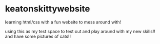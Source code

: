 # keatonskittywebsite
learning html/css with a fun website to mess around with!

using this as my test space to test out and play around with my new skills!! and have some pictures of cats!!